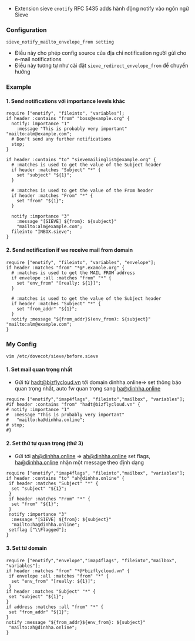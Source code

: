 - Extension sieve `enotify` RFC 5435 adds hành động notify vào ngôn ngữ Sieve
### Configuration
`sieve_notify_mailto_envelope_from setting`
  - Điều này cho phép config source của địa chỉ notification người gửi cho e-mail notifications
  - Điều này tương tự như cài đặt `sieve_redirect_envelope_from` để chuyển hướng
### Example
#### 1. Send notifications với importance levels khác
```
require ["enotify", "fileinto", "variables"];
if header :contains "from" "boss@example.org" {
  notify: importance "1"
    :message "This is probably very important" "mailto:alm@example.com";
  # Don't send any further notifications
  stop;
}

if header :contains "to" "sievemailinglist@example.org" {
  # :matches is used to get the value of the Subject header
  if header :matches "Subject" "*" {
    set "subject" "${1}";
  }
  
  # :matches is used to get the value of the From header
  if header :matches "From" "*" {
    set "from" "${1}";
  }
  
  notify :importance "3"
    :message "[SIEVE] ${from}: ${subject}"
    "mailto:alm@example.com";
  fileinto "INBOX.sieve";
}
```
#### 2. Send notification if we receive mail from domain
```
require ["enotify", "fileinto", "variables", "envelope"];
if header :matches "from" "*@*.examole.org" {
  # :matches is used to get the MAIL FROM address
  if envelope :all :matches "from" "*" {
    set "env_from" "[really: ${1}]";
  }
  
  # :matches is used to get the value of the Subject header
  if header :matches "Subject" "*" {
    set "from_addr" "${1}";
  }
  notify :message "${from_addr}$(env_from): ${subject}" "mailto:alm@example.com";
}
```
### My Config
```
vim /etc/dovecot/sieve/before.sieve
```
#### 1. Set mail quan trọng nhất
- Gửi từ hadt@bizflycloud.vn tới domain dinhha.online=> set thông báo quan trọng nhất, auto fw quan trọng sang ha@dinhha.online
```
require ["enotify","imap4flags", "fileinto","mailbox", "variables"];
#if header :contains "from" "hadt@bizflycloud.vn" {
# notify :importance "1"
#  :message "This is probably very important"
#   "mailto:ha@dinhha.online";
# stop;
#}
```
#### 2. Set thứ tự quan trọng (thứ 3)
- Gửi tới ah@dinhha.online => ah@dinhha.online set flags, ha@dinhha.online nhận một message theo định dạng
```
require ["enotify","imap4flags", "fileinto","mailbox", "variables"];
if header :contains "to" "ah@dinhha.online" {
 if header :matches "Subject" "*" {
  set "subject" "${1}";
 }
 if header :matches "From" "*" {
  set "from" "${1}";
 }
 notify :importance "3"
  :message "[SIEVE] ${from}: ${subject}"
  "mailto:ha@dinhha.online";
 setflag ["\\Flagged"];
}
```
#### 3. Set từ domain
```
require ["enotify","envelope","imap4flags", "fileinto","mailbox", "variables"];
if header :matches "from" "*@*bizflycloud.vn" {
 if envelope :all :matches "from" "*" {
  set "env_from" "[really: ${1}]";
 }
if header :matches "Subject" "*" {
 set "subject" "${1}";
}
if address :matches :all "from" "*" {
 set "from_addr" "${1}";
}
notify :message "${from_addr}${env_from}: ${subject}"
 "mailto:ah@dinhha.online";
}
```
